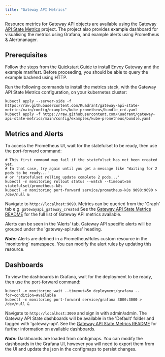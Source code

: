 ```yaml
---
title: "Gateway API Metrics"
---
```


Resource metrics for Gateway API objects are available using the [Gateway API State Metrics](https://github.com/Kuadrant/gateway-api-state-metrics) project.
The project also provides example dashboard for visualising the metrics using Grafana, and example alerts using Prometheus & Alertmanager.

## Prerequisites

Follow the steps from the [Quickstart Guide](./quickstart) to install Envoy Gateway and the example manifest.
Before proceeding, you should be able to query the example backend using HTTP.

Run the following commands to install the metrics stack, with the Gateway API State Metrics configuration, on your kubernetes cluster:

```shell
kubectl apply --server-side -f https://raw.githubusercontent.com/Kuadrant/gateway-api-state-metrics/main/config/examples/kube-prometheus/bundle_crd.yaml
kubectl apply -f https://raw.githubusercontent.com/Kuadrant/gateway-api-state-metrics/main/config/examples/kube-prometheus/bundle.yaml
```

## Metrics and Alerts

To access the Prometheus UI, wait for the statefulset to be ready, then use the port-forward command:

```shell
# This first command may fail if the statefulset has not been created yet.
# In that case, try again until you get a message like 'Waiting for 2 pods to be ready...'
# or 'statefulset rolling update complete 2 pods...'
kubectl -n monitoring rollout status --watch --timeout=5m statefulset/prometheus-k8s
kubectl -n monitoring port-forward service/prometheus-k8s 9090:9090 > /dev/null &
```

Navigate to `http://localhost:9090`.
Metrics can be queried from the 'Graph' tab e.g. `gatewayapi_gateway_created`
See the [Gateway API State Metrics README](https://github.com/Kuadrant/gateway-api-state-metrics/tree/main#metrics) for the full list of Gateway API metrics available.

Alerts can be seen in the 'Alerts' tab.
Gateway API specific alerts will be grouped under the 'gateway-api.rules' heading.

***Note:*** Alerts are defined in a PrometheusRules custom resource in the 'monitoring' namespace. You can modify the alert rules by updating this resource.

## Dashboards

To view the dashboards in Grafana, wait for the deployment to be ready, then use the port-forward command:

```shell
kubectl -n monitoring wait --timeout=5m deployment/grafana --for=condition=Available
kubectl -n monitoring port-forward service/grafana 3000:3000 > /dev/null &
```

Navigate to `http://localhost:3000` and sign in with admin/admin.
The Gateway API State dashboards will be available in the 'Default' folder and tagged with 'gateway-api'.
See the [Gateway API State Metrics README](https://github.com/Kuadrant/gateway-api-state-metrics/tree/main#dashboards) for further information on available dashboards.

***Note:*** Dashboards are loaded from configmaps. You can modify the dashboards in the Grafana UI, however you will need to export them from the UI and update the json in the configmaps to persist changes.
